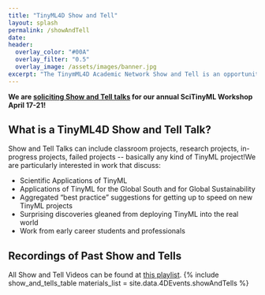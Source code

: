 ```yaml
---
title: "TinyML4D Show and Tell"
layout: splash
permalink: /showAndTell
date: 
header:
  overlay_color: "#00A"
  overlay_filter: "0.5"
  overlay_image: /assets/images/banner.jpg
excerpt: "The TinymML4D Academic Network Show and Tell is an opportunity for students from around the globe to share all of your exciting TinyML projects!"
---
```


**We are [soliciting Show and Tell talks](https://tinymledu.org/SciTinyML-23/cfp) for our annual SciTinyML Workshop April 17-21!**

## What is a TinyML4D Show and Tell Talk?

Show and Tell Talks can include classroom projects, research projects, in-progress projects, failed projects -- basically any kind of TinyML project!We are particularly interested in work that discuss:
+ Scientific Applications of TinyML
+ Applications of TinyML for the Global South and for Global Sustainability
+ Aggregated “best practice” suggestions for getting up to speed on new TinyML projects
+ Surprising discoveries gleaned from deploying TinyML into the real world
+ Work from early career students and professionals

## Recordings of Past Show and Tells
All Show and Tell Videos can be found at [this playlist](https://www.youtube.com/playlist?list=PLL5nb-tgetJhpCtybAI7Epkiy_fUiIhwm).
{% include show_and_tells_table materials_list = site.data.4DEvents.showAndTells %}